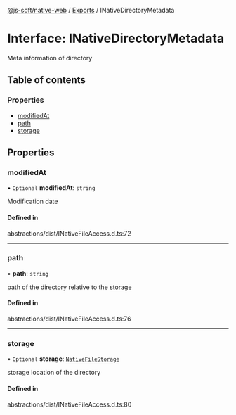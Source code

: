 [@js-soft/native-web](../README.md) / [Exports](../modules.md) / INativeDirectoryMetadata

# Interface: INativeDirectoryMetadata

Meta information of directory

## Table of contents

### Properties

- [modifiedAt](INativeDirectoryMetadata.md#modifiedat)
- [path](INativeDirectoryMetadata.md#path)
- [storage](INativeDirectoryMetadata.md#storage)

## Properties

### modifiedAt

• `Optional` **modifiedAt**: `string`

Modification date

#### Defined in

abstractions/dist/INativeFileAccess.d.ts:72

___

### path

• **path**: `string`

path of the directory relative to the [storage](INativeDirectoryMetadata.md#storage)

#### Defined in

abstractions/dist/INativeFileAccess.d.ts:76

___

### storage

• `Optional` **storage**: [`NativeFileStorage`](../enums/NativeFileStorage.md)

storage location of the directory

#### Defined in

abstractions/dist/INativeFileAccess.d.ts:80
